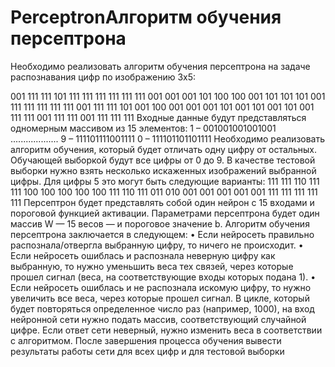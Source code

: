 # PerceptronАлгоритм обучения персептрона
Необходимо реализовать алгоритм обучения персептрона на задаче распознавания цифр по изображению 3х5:
  
  001  111  111  101  111  111  111  111  111  111
  001  001  001  101  100  100  001  101  101  101
  001  111  111  111  111  111  001  111  111  101
  001  100  001  001  001  101  001  101  001  101
  001  111  111  001  111  111  001  111  111  111
Входные данные будут представляться одномерным массивом из 15 элементов:
1 – 001001001001001
...................
9 – 111101111001111
0 – 111101101101111
Необходимо реализовать алгоритм обучения, который будет отличать одну цифру от остальных. Обучающей выборкой будут все цифры от 0 до 9.
В качестве тестовой выборки нужно взять несколько искаженных изображений выбранной цифры. Для цифры 5 это могут быть следующие варианты:
111  111  110  111  111
100  100  100  100  100
111  110  111  011  010
001  001  001  001  001
111  111  111  111  111
Персептрон будет представлять собой один нейрон с 15 входами и пороговой функцией активации. Параметрами персептрона будет один массив W — 15 весов — и пороговое значение b.
Алгоритм обучения персептрона заключается в следующем:
•	Если нейросеть правильно распознала/отвергла выбранную цифру, то ничего не происходит.
•	Если нейросеть ошиблась и распознала неверную цифру как выбранную, то нужно уменьшить веса тех связей, через которые прошел сигнал (веса, на соответствующие входы которых подана 1).
•	Если нейросеть ошиблась и не распознала искомую цифру, то нужно увеличить все веса, через которые прошел сигнал.
В цикле, который будет повторяться определенное число раз (например, 1000), на вход нейронной сети нужно подать массив, соответствующий случайной цифре. Если ответ сети неверный, нужно изменить веса в соответствии с алгоритмом.
После завершения процесса обучения вывести результаты работы сети для всех цифр и для тестовой выборки
